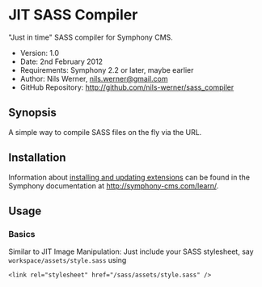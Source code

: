 # JIT SASS Compiler #

"Just in time" SASS compiler for Symphony CMS.

- Version: 1.0
- Date: 2nd February 2012
- Requirements: Symphony 2.2 or later, maybe earlier
- Author: Nils Werner, nils.werner@gmail.com
- GitHub Repository: <http://github.com/nils-werner/sass_compiler>

## Synopsis

A simple way to compile SASS files on the fly via the URL.

## Installation

Information about [installing and updating extensions](http://symphony-cms.com/learn/tasks/view/install-an-extension/) can be found in the Symphony documentation at <http://symphony-cms.com/learn/>.

## Usage

### Basics

Similar to JIT Image Manipulation: Just include your SASS stylesheet, say `workspace/assets/style.sass` using

	<link rel="stylesheet" href="/sass/assets/style.sass" />
